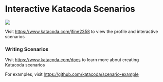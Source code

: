 # Interactive Katacoda Scenarios

[![](http://shields.katacoda.com/katacoda/jfine2358/count.svg)](https://www.katacoda.com/jfine2358 "Get your profile on Katacoda.com")

Visit https://www.katacoda.com/jfine2358 to view the profile and interactive scenarios

### Writing Scenarios
Visit https://www.katacoda.com/docs to learn more about creating Katacoda scenarios

For examples, visit https://github.com/katacoda/scenario-example
